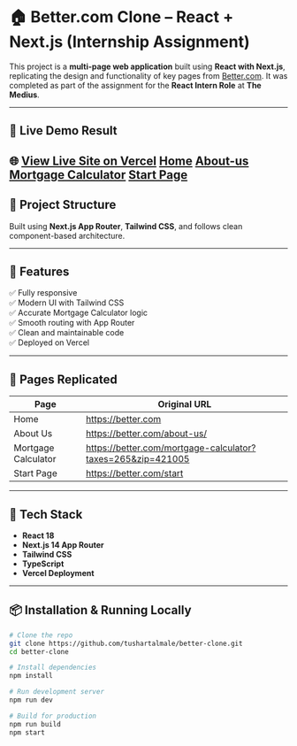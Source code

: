# 🏠 Better.com Clone – React + Next.js (Internship Assignment)

This project is a **multi-page web application** built using **React with Next.js**, replicating the design and functionality of key pages from [Better.com](https://better.com). It was completed as part of the assignment for the **React Intern Role** at **The Medius**.

---

## 🔗 Live Demo Result

🌐 [View Live Site on Vercel](https://better-clone-theta.vercel.app/)
[Home](https://better-clone-theta.vercel.app/)
[About-us](https://better-clone-theta.vercel.app/about-us)
[Mortgage Calculator](https://better-clone-theta.vercel.app/mortagecalculator)
[Start Page](https://better-clone-theta.vercel.app/start)
---

## 📁 Project Structure

Built using **Next.js App Router**, **Tailwind CSS**, and follows clean component-based architecture.


---

## 🚀 Features

✅ Fully responsive  
✅ Modern UI with Tailwind CSS  
✅ Accurate Mortgage Calculator logic  
✅ Smooth routing with App Router  
✅ Clean and maintainable code  
✅ Deployed on Vercel  

---

## 🧮 Pages Replicated

| Page             | Original URL                                            |
|------------------|---------------------------------------------------------|
| Home             | https://better.com                                      |
| About Us         | https://better.com/about-us/                            |
| Mortgage Calculator | https://better.com/mortgage-calculator?taxes=265&zip=421005 |
| Start Page       | https://better.com/start                                |

---

## 🧠 Tech Stack

- **React 18**
- **Next.js 14 App Router**
- **Tailwind CSS**
- **TypeScript**
- **Vercel Deployment**

---

## 📦 Installation & Running Locally

```bash
# Clone the repo
git clone https://github.com/tushartalmale/better-clone.git
cd better-clone

# Install dependencies
npm install

# Run development server
npm run dev

# Build for production
npm run build
npm start
